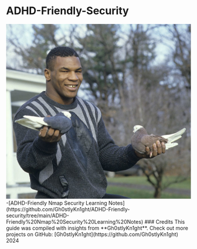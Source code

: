 # ADHD-Friendly-Security
<img title="a title" alt="Alt text" src="https://github.com/Gh0stlyKn1ght/ADHD-Friendly-security/blob/c7f9fd0f14eb3ea064328670ff2329029cc4fb02/ASSETS/1985-684993682.jpg">
-[ADHD-Friendly Nmap Security Learning Notes](https://github.com/Gh0stlyKn1ght/ADHD-Friendly-security/tree/main/ADHD-Friendly%20Nmap%20Security%20Learning%20Notes)
### Credits
This guide was compiled with insights from **Gh0stlyKn1ght**.
Check out more projects on GitHub: [Gh0stlyKn1ght](https://github.com/Gh0stlyKn1ght) 2024
